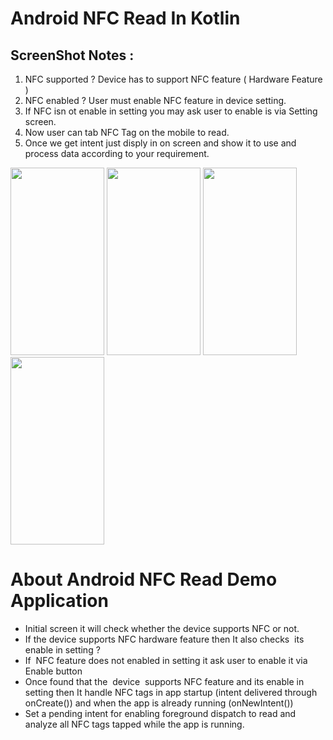 # Android NFC Read In Kotlin 

## ScreenShot Notes : 
1. NFC supported ?
Device has to support NFC feature ( Hardware Feature )
2. NFC enabled ?
User must enable NFC feature in device setting.
3. If NFC isn ot enable in setting you may ask user to enable is via Setting screen.
4. Now user can tab NFC Tag on the mobile to read.
5. Once we get intent just disply in on screen and show it to use and process data according to your requirement.


<p float="left">
  <img src="https://user-images.githubusercontent.com/57435729/146185056-0d0e3815-51e1-421b-ba61-ecb58a52fca9.png" width="150" height="300">
  <img src="https://user-images.githubusercontent.com/57435729/146185067-c6dd5c09-0abc-410b-84f7-3899b396443f.png" width="150" height="300">
  <img src="https://user-images.githubusercontent.com/57435729/146185085-073ed01a-345d-4de3-a3e0-8b276555f967.png" width="150" height="300">
   <img src="https://user-images.githubusercontent.com/57435729/146185098-326eaae6-2620-4926-914f-509b4fcc84c2.png" width="150" height="300">

</p>




# About Android NFC Read Demo Application 
- Initial screen it will check whether the device supports NFC or not.
- If the device supports NFC hardware feature then It also checks  its enable in setting ?
- If  NFC feature does not enabled in setting it ask user to enable it via Enable button
- Once found that the  device  supports NFC feature and its enable in setting then It handle NFC tags in app startup (intent delivered through onCreate()) and when the app is already running (onNewIntent())
- Set a pending intent for enabling foreground dispatch to read and analyze all NFC tags tapped while the app is running.
